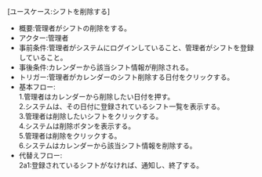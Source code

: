 [ユースケース:シフトを削除する]<br>
* 概要:管理者がシフトの削除をする。<br>
* アクター:管理者<br>
* 事前条件:管理者がシステムにログインしていること、管理者がシフトを登録していること。<br>
* 事後条件:カレンダーから該当シフト情報が削除される。<br>
* トリガー:管理者がカレンダーのシフト削除する日付をクリックする。<br>
* 基本フロー:<br>
    1.管理者はカレンダーから削除したい日付を押す。<br>
    2.システムは、その日付に登録されているシフト一覧を表示する。<br>
    3.管理者は削除したいシフトをクリックする。<br>
    4.システムは削除ボタンを表示する。<br>
    5.管理者は削除をクリックする。<br>
    6.システムはカレンダーから該当シフト情報を削除する。<br>
* 代替えフロー:<br>
    2a1:登録されているシフトがなければ、通知し、終了する。<br>
